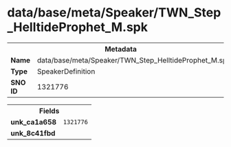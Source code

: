 <h1>data/base/meta/Speaker/TWN_Step_HelltideProphet_M.spk</h1><table><tr><th colspan="100%">Metadata</th></tr><tr><td><b>Name</b></td><td>data/base/meta/Speaker/TWN_Step_HelltideProphet_M.spk</td></tr><tr><td><b>Type</b></td><td>SpeakerDefinition</td></tr><tr><td><b>SNO ID</b></td><td>1321776</td></tr></table>

<table><tr><th colspan="100%">Fields</th></tr><tr><td><b>unk_ca1a658</b></td><td><code>1321776</code></td></tr><tr><td><b>unk_8c41fbd</b></td><td></td></tr></table>

